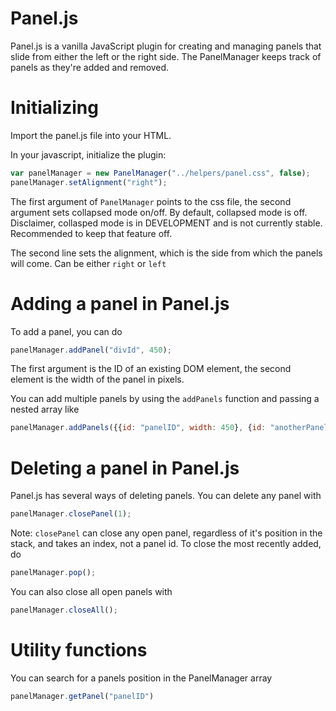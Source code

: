 # Panel.js
Panel.js is a vanilla JavaScript plugin for creating and managing panels that slide from either the left or the right side.
 The PanelManager keeps track of panels as they're added and removed.
 
# Initializing
Import the panel.js file into your HTML.

In your javascript, initialize the plugin:
```Javascript
var panelManager = new PanelManager("../helpers/panel.css", false);
panelManager.setAlignment("right");
```

The first argument of ```PanelManager``` points to the css file, the second argument sets collapsed mode on/off. By default, collapsed mode is off. Disclaimer, collasped mode is in DEVELOPMENT and is not currently stable. Recommended to keep that feature off.

The second line sets the alignment, which is the side from which the panels will come. Can be either ```right``` or ```left```

# Adding a panel in Panel.js
To add a panel, you can do
```Javascript
panelManager.addPanel("divId", 450);
```

The first argument is the ID of an existing DOM element, the second element is the width of the panel in pixels.

You can add multiple panels by using the ```addPanels``` function and passing a nested array like
```Javascript
panelManager.addPanels({{id: "panelID", width: 450}, {id: "anotherPanelId", 500}});
```

# Deleting a panel in Panel.js
Panel.js has several ways of deleting panels. You can delete any panel with
```Javascript
panelManager.closePanel(1);
```

Note: ```closePanel``` can close any open panel, regardless of it's position in the stack, and takes an index, not a panel id. To close the most recently added, do
```Javascript
panelManager.pop();
```

You can also close all open panels with
```Javascript
panelManager.closeAll();
```

# Utility functions
You can search for a panels position in the PanelManager array 
```Javascript
panelManager.getPanel("panelID")
```
